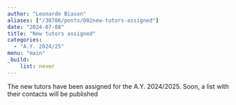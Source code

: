 ```yaml
---
author: "Leonardo Biason"
aliases: ["/30786/posts/002new-tutors-assigned"]
date: "2024-07-08"
title: "New tutors assigned"
categories:
  - "A.Y. 2024/25"
menu: "main"
_build:
    list: never
---
```


The new tutors have been assigned for the A.Y. 2024/2025. Soon, a list with their contacts will be published
